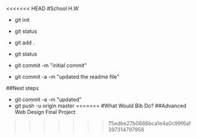 <<<<<<< HEAD
#School H.W

* git init
* git status
* git add .
* git status
* git commit -m "initial commit"

* git commit -a -m "updated the readme file"

##Next steps

* git commit -a -m "updated"
* git push -u origin master
=======
#What Would Bib Do?
##Advanced Web Design Final Project
>>>>>>> 75edbe27b0666bca1e4a0c99f6af397314797958
